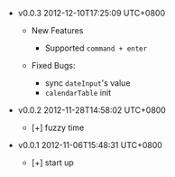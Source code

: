 * v0.0.3 2012-12-10T17:25:09 UTC+0800
  - New Features
    * Supported `command + enter`

  - Fixed Bugs:
    * sync `dateInput`'s value
    * `calendarTable` init

* v0.0.2 2012-11-28T14:58:02 UTC+0800
  * [+] fuzzy time

* v0.0.1 2012-11-06T15:48:31 UTC+0800
  * [+] start up
